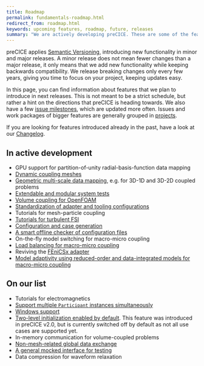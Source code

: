```yaml
---
title: Roadmap
permalink: fundamentals-roadmap.html
redirect_from: roadmap.html
keywords: upcoming features, roadmap, future, releases
summary: "We are actively developing preCICE. These are some of the features you can expect in the future."
---
```


preCICE applies [Semantic Versioning](https://semver.org/), introducing new functionality in minor and major releases. A minor release does not mean fewer changes than a major release, it only means that we add new functionality while keeping backwards compatibility. We release breaking changes only every few years, giving you time to focus on your project, keeping updates easy.

In this page, you can find information about features that we plan to introduce in next releases. This is not meant to be a strict schedule, but rather a hint on the directions that preCICE is heading towards. We also have a few [issue milestones](https://github.com/precice/precice/milestones), which are updated more often. Issues and work packages of bigger features are generally grouped in [projects](https://github.com/precice/precice/projects).

If you are looking for features introduced already in the past, have a look at our [Changelog](https://github.com/precice/precice/blob/develop/CHANGELOG.md).

## In active development

- GPU support for partition-of-unity radial-basis-function data mapping
- [Dynamic coupling meshes](https://github.com/precice/precice/projects/20)
- [Geometric multi-scale data mapping](https://github.com/orgs/precice/projects/14), e.g. for 3D-1D and 3D-2D coupled problems
- [Extendable and modular system tests](https://github.com/orgs/precice/projects/12)
- [Volume coupling for OpenFOAM](https://github.com/orgs/precice/projects/9)
- [Standardization of adapter and tooling configurations](https://github.com/precice/preeco-orga/issues/18)
- Tutorials for mesh-particle coupling
- [Tutorials for turbulent FSI](https://github.com/precice/tutorials/pull/643)
- [Configuration and case generation](https://github.com/precice/preeco-orga/issues/2)
- [A smart offline checker of configuration files](https://github.com/precice/preeco-orga/issues/1)
- On-the-fly model switching for macro-micro coupling
- [Load balancing for macro-micro coupling](https://github.com/precice/micro-manager/pull/141)
- Reviving the [FEniCSx adapter](https://github.com/precice/fenicsx-adapter)
- [Model adaptivity using reduced-order and data-integrated models for macro-micro coupling](https://github.com/precice/micro-manager/milestone/3)
## On our list

- Tutorials for electromagnetics
- [Support multiple `Participant` instances simultaneously](https://github.com/precice/precice/projects/8)
- [Windows support](https://github.com/precice/precice/issues/200)
- [Two-level initialization enabled by default](https://github.com/precice/precice/issues/633). This feature was introduced in preCICE v2.0, but is currently switched off by default as not all use cases are supported yet.
- In-memory communication for volume-coupled problems
- [Non-mesh-related global data exchange](couple-your-code-global-data.html)
- [A general mocked interface for testing](https://github.com/precice/preeco-orga/issues/4)
- Data compression for waveform relaxation
